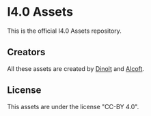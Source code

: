 # I4.0 Assets
This is the official I4.0 Assets repository.

## Creators
All these assets are created by [Dinolt](https://www.youtube.com/@GoldenClassicsStudios) and [Alcoft](https://github.com/alcoftTAO).

## License
This assets are under the license "CC-BY 4.0".
